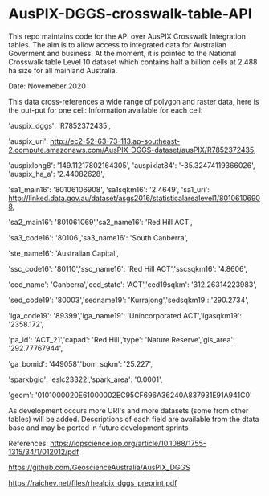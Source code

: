 # AusPIX-DGGS-crosswalk-table-API

This repo maintains code for the API over AusPIX Crosswalk Integration tables.
The aim is to allow access to integrated data for Australian Goverment and business.
At the moment, it is pointed to the National Crosswalk table Level 10 dataset which contains half a billion cells at 2.488 ha size for all mainland Australia.

Date: Novemeber 2020
 
This data cross-references a wide range of polygon and raster data, here is the out-put for one cell:
Information available for each cell:

'auspix_dggs': 'R7852372435',

'auspix_uri': http://ec2-52-63-73-113.ap-southeast-2.compute.amazonaws.com/AusPIX-DGGS-dataset/ausPIX/R7852372435,

'auspixlong8': '149.11217802164305',
'auspixlat84': '-35.32474119366026',
'auspix_ha_a': '2.44082628',

'sa1_main16': '80106106908',
'sa1sqkm16': '2.4649',
'sa1_uri': http://linked.data.gov.au/dataset/asgs2016/statisticalarealevel1/80106106908,

'sa2_main16': '801061069','sa2_name16': 'Red Hill ACT',

'sa3_code16': '80106','sa3_name16': 'South Canberra',

'ste_name16': 'Australian Capital',

'ssc_code16': '80110','ssc_name16': 'Red Hill ACT','sscsqkm16': '4.8606',

'ced_name': 'Canberra','ced_state': 'ACT','ced19sqkm': '312.26314223983',

'sed_code19': '80003','sedname19': 'Kurrajong','sedsqkm19': '290.2734',

'lga_code19': '89399','lga_name19': 'Unincorporated ACT','lgasqkm19': '2358.172',

'pa_id': 'ACT_21','capad': 'Red Hill','type': 'Nature Reserve','gis_area': '292.77767944',

'ga_bomid': '449058','bom_sqkm': '25.227',

'sparkbgid': 'eslc23322','spark_area': '0.0001',

'geom': '0101000020E61000002EC95CF696A36240A837931E91A941C0'


As development occurs more URI's and more datasets (some from other tables) will be added.
Descriptions of each field are available from the dtata base and may be ported in future development sprints

References:
https://iopscience.iop.org/article/10.1088/1755-1315/34/1/012012/pdf

https://github.com/GeoscienceAustralia/AusPIX_DGGS

https://raichev.net/files/rhealpix_dggs_preprint.pdf
